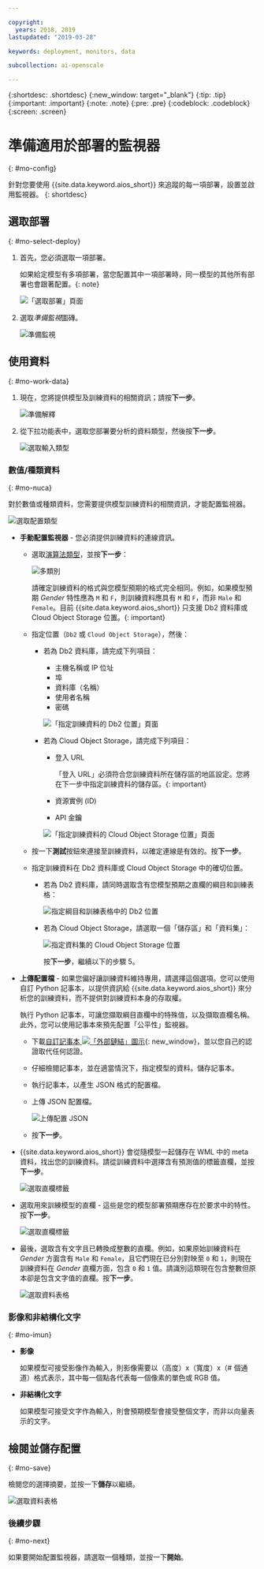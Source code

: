 ```yaml
---

copyright:
  years: 2018, 2019
lastupdated: "2019-03-28"

keywords: deployment, monitors, data

subcollection: ai-openscale

---
```


{:shortdesc: .shortdesc}
{:new_window: target="_blank"}
{:tip: .tip}
{:important: .important}
{:note: .note}
{:pre: .pre}
{:codeblock: .codeblock}
{:screen: .screen}

# 準備適用於部署的監視器
{: #mo-config}

針對您要使用 {{site.data.keyword.aios_short}} 來追蹤的每一項部署，設置並啟用監視器。
{: shortdesc}

## 選取部署
{: #mo-select-deploy}

1.  首先，您必須選取一項部署。

    如果給定模型有多項部署，當您配置其中一項部署時，同一模型的其他所有部署也會跟著配置。{: note}

    ![「選取部署」頁面](images/config-select-deploy.png)

1.  選取*準備監視*圖磚。

    ![準備監視](images/config-prep-monitor.png)

## 使用資料
{: #mo-work-data}

1.  現在，您將提供模型及訓練資料的相關資訊；請按**下一步**。

    ![準備解釋](images/config-what-monitor.png)

1.  從下拉功能表中，選取您部署要分析的資料類型，然後按**下一步**。

    ![選取輸入類型](images/config-input-monitor.png)

### 數值/種類資料
{: #mo-nuca}

對於數值或種類資料，您需要提供模型訓練資料的相關資訊，才能配置監視器。

  ![選取配置類型](images/config-manual-monitor.png)

- **手動配置監視器** - 您必須提供訓練資料的連線資訊。

    - 選取[演算法類型](/docs/services/ai-openscale?topic=ai-openscale-acc-monitor#acc-understand)，並按**下一步**：

      ![多類別](images/multiclass.png)

      請確定訓練資料的格式與您模型預期的格式完全相同。例如，如果模型預期 *Gender* 特性應為 `M` 和 `F`，則訓練資料應具有 `M` 和 `F`，而非 `Male` 和 `Female`。目前 {{site.data.keyword.aios_short}} 只支援 Db2 資料庫或 Cloud Object Storage 位置。{: important}

    - 指定位置（`Db2` 或 `Cloud Object Storage`），然後：

        - 若為 Db2 資料庫，請完成下列項目：

            - 主機名稱或 IP 位址
            - 埠
            - 資料庫（名稱）
            - 使用者名稱
            - 密碼

            ![「指定訓練資料的 Db2 位置」頁面](images/config-train-db2-monitor.png)

        - 若為 Cloud Object Storage，請完成下列項目：

            - 登入 URL

              「登入 URL」必須符合您訓練資料所在儲存區的地區設定。您將在下一步中指定訓練資料的儲存區。{: important}

            - 資源實例 (ID)
            - API 金鑰

            ![「指定訓練資料的 Cloud Object Storage 位置」頁面](images/config-train-cos-monitor.png)

    - 按一下**測試**按鈕來連接至訓練資料，以確定連線是有效的。按**下一步**。

    - 指定訓練資料在 Db2 資料庫或 Cloud Object Storage 中的確切位置。

        - 若為 Db2 資料庫，請同時選取含有您模型預期之直欄的綱目和訓練表格：

          ![指定綱目和訓練表格中的 Db2 位置](images/fair-config-table-db2.png)

        - 若為 Cloud Object Storage，請選取一個「儲存區」和「資料集」：

          ![指定資料集的 Cloud Object Storage 位置](images/fair-config-dset-cos.png)

          按**下一步**，繼續以下的步驟 5。

- **上傳配置檔** - 如果您偏好讓訓練資料維持專用，請選擇這個選項。您可以使用自訂 Python 記事本，以提供資訊給 {{site.data.keyword.aios_short}} 來分析您的訓練資料，而不提供對訓練資料本身的存取權。

  執行 Python 記事本，可讓您擷取綱目直欄中的特殊值，以及擷取直欄名稱。此外，您可以使用記事本來預先配置「公平性」監視器。

    - 下載[自訂記事本 ![「外部鏈結」圖示](../../icons/launch-glyph.svg "「外部鏈結」圖示")](https://github.com/IBM-Watson/aios-data-distribution/blob/master/training_statistics_notebook.ipynb){: new_window}，並以您自己的認證取代任何認證。

    - 仔細檢閱記事本，並在適當情況下，指定模型的資料。儲存記事本。

    - 執行記事本，以產生 JSON 格式的配置檔。

    - 上傳 JSON 配置檔。

        ![上傳配置 JSON](images/config-json-monitor.png)

    - 按**下一步**。

- {{site.data.keyword.aios_short}} 會從隨模型一起儲存在 WML 中的 meta 資料，找出您的訓練資料。請從訓練資料中選擇含有預測值的標籤直欄，並按**下一步**。

  ![選取直欄標籤](images/fair-config-column.png)

- 選取用來訓練模型的直欄 - 這些是您的模型部署預期應存在於要求中的特性。按**下一步**。

    ![選取直欄標籤](images/explain-select-column.png)

- 最後，選取含有文字且已轉換成整數的直欄。例如，如果原始訓練資料在 *Gender* 方面含有 `Male` 和 `Female`，且它們現在已分別對映至 `0` 和 `1`，則現在訓練資料在 *Gender* 直欄方面，包含 `0` 和 `1` 值。請識別這類現在包含整數但原本卻是包含文字值的直欄。按**下一步**。

    ![選取資料表格](images/explain-text-column.png)

### 影像和非結構化文字
{: #mo-imun}

- **影像**

  如果模型可接受影像作為輸入，則影像需要以（高度）x（寬度）x（# 個通道）格式表示，其中每一個點各代表每一個像素的單色或 RGB 值。

- **非結構化文字**

   如果模型可接受文字作為輸入，則會預期模型會接受整個文字，而非以向量表示的文字。

## 檢閱並儲存配置
{: #mo-save}

檢閱您的選擇摘要，並按一下**儲存**以繼續。

  ![選取資料表格](images/config-summary-monitor.png)

### 後續步驟
{: #mo-next}

如果要開始配置監視器，請選取一個種類，並按一下**開始**。
